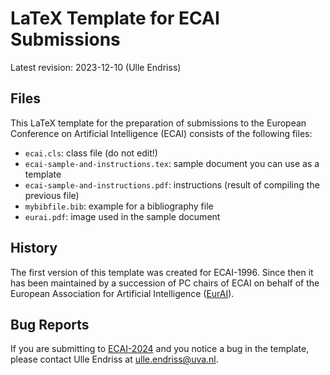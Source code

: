 # LaTeX Template for ECAI Submissions

Latest revision: 2023-12-10 (Ulle Endriss)

## Files

This LaTeX template for the preparation of submissions to the European Conference on Artificial Intelligence (ECAI) consists of the following files:

- ```ecai.cls```: class file (do not edit!)
- ```ecai-sample-and-instructions.tex```: sample document you can use as a template
- ```ecai-sample-and-instructions.pdf```: instructions (result of compiling the previous file)
- ```mybibfile.bib```: example for a bibliography file
- ```eurai.pdf```: image used in the sample document

## History

The first version of this template was created for ECAI-1996. Since then it has been maintained by a succession of PC chairs of ECAI on behalf of the European Association for Artificial Intelligence ([EurAI](https://eurai.org/)).

## Bug Reports

If you are submitting to [ECAI-2024](https://www.ecai2024.eu/) and you notice a bug in the template, please contact Ulle Endriss at ulle.endriss@uva.nl.


